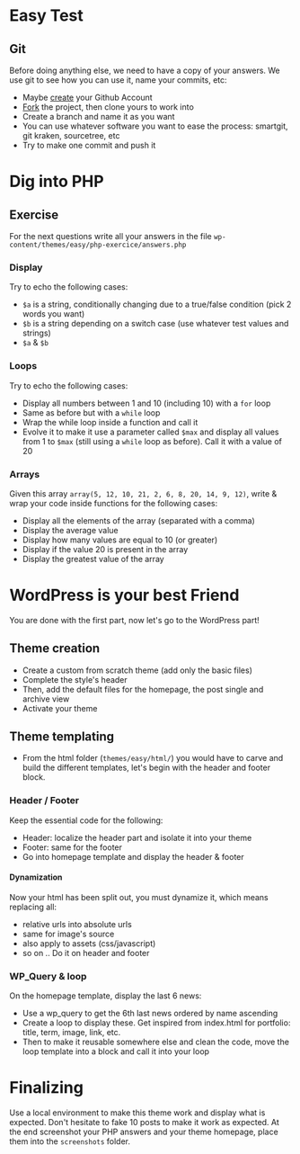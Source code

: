 # Easy Test

## Git
Before doing anything else, we need to have a copy of your answers. We use git to see how you can use it, name your commits, etc:
* Maybe [create](https://github.com/join) your Github Account
* [Fork](https://help.github.com/articles/fork-a-repo/) the project, then clone yours to work into
* Create a branch and name it as you want
* You can use whatever software you want to ease the process: smartgit, git kraken, sourcetree, etc
* Try to make one commit and push it

# Dig into PHP

## Exercise
For the next questions write all your answers in the file `wp-content/themes/easy/php-exercice/answers.php`

### Display
Try to echo the following cases:

* `$a` is a string, conditionally changing due to a true/false condition (pick 2 words you want)
* `$b` is a string depending on a switch case (use whatever test values and strings)
* `$a` & `$b`

### Loops
Try to echo the following cases:

* Display all numbers between 1 and 10 (including 10) with a `for` loop
* Same as before but with a `while` loop
* Wrap the while loop inside a function and call it
* Evolve it to make it use a parameter called `$max` and display all values from 1 to `$max` (still using a `while` loop as before). Call it with a value of 20

### Arrays
Given this array `array(5, 12, 10, 21, 2, 6, 8, 20, 14, 9, 12)`, write & wrap your code inside functions for the following cases:

* Display all the elements of the array (separated with a comma)
* Display the average value
* Display how many values are equal to 10 (or greater)
* Display if the value 20 is present in the array
* Display the greatest value of the array

# WordPress is your best Friend
You are done with the first part, now let's go to the WordPress part!

## Theme creation
* Create a custom from scratch theme (add only the basic files)
* Complete the style's header
* Then, add the default files for the homepage, the post single and archive view
* Activate your theme

## Theme templating
* From the html folder (`themes/easy/html/`) you would have to carve and build the different templates, let's begin with the header and footer block.

### Header / Footer
Keep the essential code for the following:
* Header: localize the header part and isolate it into your theme
* Footer: same for the footer
* Go into homepage template and display the header & footer

#### Dynamization
Now your html has been split out, you must dynamize it, which means replacing all:
* relative urls into absolute urls
* same for image's source
* also apply to assets (css/javascript)
* so on ..
Do it on header and footer

### WP_Query & loop
On the homepage template, display the last 6 news:
* Use a wp_query to get the 6th last news ordered by name ascending
* Create a loop to display these. Get inspired from index.html for portfolio: title, term, image, link, etc.
* Then to make it reusable somewhere else and clean the code, move the loop template into a block and call it into your loop

# Finalizing
Use a local environment to make this theme work and display what is expected. Don't hesitate to fake 10 posts to make it work as expected.
At the end screenshot your PHP answers and your theme homepage, place them into the `screenshots` folder. 
